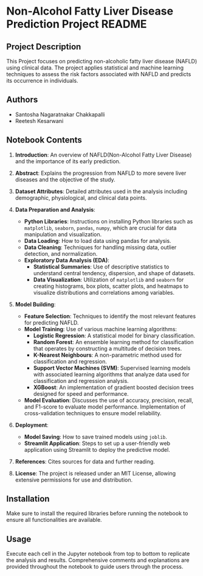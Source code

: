 # Non-Alcohol Fatty Liver Disease Prediction Project README

## Project Description
This Project focuses on predicting non-alcoholic fatty liver disease (NAFLD) using clinical data. The project applies statistical and machine learning techniques to assess the risk factors associated with NAFLD and predicts its occurrence in individuals.

## Authors
- Santosha Nagaratnakar Chakkapalli
- Reetesh Kesarwani

## Notebook Contents
1. **Introduction**: An overview of NAFLD(Non-Alcohol Fatty Liver Disease) and the importance of its early prediction.
2. **Abstract**: Explains the progression from NAFLD to more severe liver diseases and the objective of the study.
3. **Dataset Attributes**: Detailed attributes used in the analysis including demographic, physiological, and clinical data points.

4. **Data Preparation and Analysis**:
   - **Python Libraries**: Instructions on installing Python libraries such as `matplotlib`, `seaborn`, `pandas`, `numpy`, which are crucial for data manipulation and visualization.
   - **Data Loading**: How to load data using pandas for analysis.
   - **Data Cleaning**: Techniques for handling missing data, outlier detection, and normalization.
   - **Exploratory Data Analysis (EDA)**:
     - **Statistical Summaries**: Use of descriptive statistics to understand central tendency, dispersion, and shape of datasets.
     - **Data Visualization**: Utilization of `matplotlib` and `seaborn` for creating histograms, box plots, scatter plots, and heatmaps to visualize distributions and correlations among variables.

5. **Model Building**:
   - **Feature Selection**: Techniques to identify the most relevant features for predicting NAFLD.
   - **Model Training**: Use of various machine learning algorithms:
     - **Logistic Regression**: A statistical model for binary classification.
     - **Random Forest**: An ensemble learning method for classification that operates by constructing a multitude of decision trees.
     - **K-Nearest Neighbours**: A non-parametric method used for classification and regression.
     - **Support Vector Machines (SVM)**: Supervised learning models with associated learning algorithms that analyze data used for classification and regression analysis.
     - **XGBoost**: An implementation of gradient boosted decision trees designed for speed and performance.
   - **Model Evaluation**: Discusses the use of accuracy, precision, recall, and F1-score to evaluate model performance. Implementation of cross-validation techniques to ensure model reliability.

6. **Deployment**:
   - **Model Saving**: How to save trained models using `joblib`.
   - **Streamlit Application**: Steps to set up a user-friendly web application using Streamlit to deploy the predictive model.

7. **References**: Cites sources for data and further reading.
8. **License**: The project is released under an MIT License, allowing extensive permissions for use and distribution.

## Installation
Make sure to install the required libraries before running the notebook to ensure all functionalities are available.

## Usage
Execute each cell in the Jupyter notebook from top to bottom to replicate the analysis and results. Comprehensive comments and explanations are provided throughout the notebook to guide users through the process.


